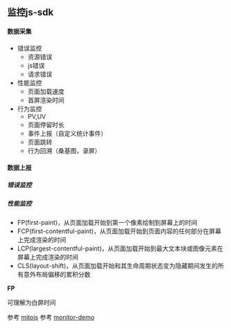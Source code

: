 ## 监控js-sdk

#### 数据采集

  - 错误监控
    - 资源错误
    - js错误
    - 请求错误
  - 性能监控
    - 页面加载速度
    - 首屏渲染时间
  - 行为监控
    - PV,UV
    - 页面停留时长
    - 事件上报（自定义统计事件）
    - 页面跳转
    - 行为回溯（桑基图，录屏）

#### 数据上报




##### 错误监控

##### 性能监控

  - FP(first-paint)，从页面加载开始到第一个像素绘制到屏幕上的时间
  - FCP(first-contentful-paint)，从页面加载开始到页面内容的任何部分在屏幕上完成渲染的时间
  - LCP(largest-contentful-paint)，从页面加载开始到最大文本块或图像元素在屏幕上完成渲染的时间
  - CLS(layout-shift)，从页面加载开始和其生命周期状态变为隐藏期间发生的所有意外布局偏移的累积分数

**FP**

  可理解为白屏时间

参考 [mitojs](https://github.com/mitojs/mitojs)
参考 [monitor-demo](https://github.com/woai3c/monitor-demo)
